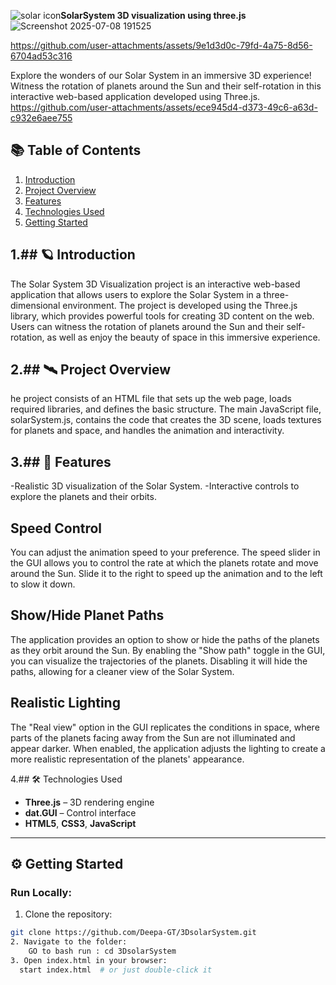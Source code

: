  ![solar icon](https://github.com/user-attachments/assets/5efe29c0-ad12-4e0a-bce5-ea7a2da0e500)**SolarSystem 3D visualization using three.js**
![Screenshot 2025-07-08 191525](https://github.com/user-attachments/assets/39c82001-8929-4ad5-8668-0e78eaf42849)


https://github.com/user-attachments/assets/9e1d3d0c-79fd-4a75-8d56-6704ad53c316


Explore the wonders of our Solar System in an immersive 3D experience! Witness the rotation of planets around the Sun and their self-rotation in this interactive web-based application developed using Three.js.
 https://github.com/user-attachments/assets/ece945d4-d373-49c6-a63d-c932e6aee755

## 📚 Table of Contents

1. [Introduction](#introduction)  
2. [Project Overview](#project-overview)  
3. [Features](#features)  
4. [Technologies Used](#technologies-used)  
5. [Getting Started](#getting-started)  
 
1.## 🪐 Introduction
--
The Solar System 3D Visualization project is an interactive web-based application that allows users to explore the Solar System in a three-dimensional environment. The project is developed using the Three.js library, which provides powerful tools for creating 3D content on the web. Users can witness the rotation of planets around the Sun and their self-rotation, as well as enjoy the beauty of space in this immersive experience.


2.## 🛰️ Project Overview
--
he project consists of an HTML file that sets up the web page, loads required libraries, and defines the basic structure. The main JavaScript file, solarSystem.js, contains the code that creates the 3D scene, loads textures for planets and space, and handles the animation and interactivity.


3.## 🚀 Features
--
-Realistic 3D visualization of the Solar System.
-Interactive controls to explore the planets and their orbits.

Speed Control
--
You can adjust the animation speed to your preference. The speed slider in the GUI allows you to control the rate at which the planets rotate and move around the Sun. Slide it to the right to speed up the animation and to the left to slow it down.

Show/Hide Planet Paths
--
The application provides an option to show or hide the paths of the planets as they orbit around the Sun. By enabling the "Show path" toggle in the GUI, you can visualize the trajectories of the planets. Disabling it will hide the paths, allowing for a cleaner view of the Solar System.

Realistic Lighting
--
The "Real view" option in the GUI replicates the conditions in space, where parts of the planets facing away from the Sun are not illuminated and appear darker. When enabled, the application adjusts the lighting to create a more realistic representation of the planets' appearance.


4.## 🛠️ Technologies Used

- **Three.js** – 3D rendering engine
- **dat.GUI** – Control interface
- **HTML5**, **CSS3**, **JavaScript**
-----

## ⚙️ Getting Started
### Run Locally:

1. Clone the repository:
```bash
git clone https://github.com/Deepa-GT/3DsolarSystem.git
2. Navigate to the folder:
    GO to bash run : cd 3DsolarSystem
3. Open index.html in your browser:
  start index.html  # or just double-click it

